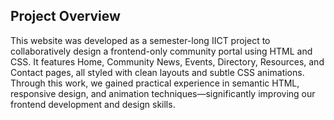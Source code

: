 ## Project Overview

This website was developed as a semester-long IICT project to collaboratively design a frontend-only community portal using HTML and CSS. It features Home, Community News, Events, Directory, Resources, and Contact pages, all styled with clean layouts and subtle CSS animations. Through this work, we gained practical experience in semantic HTML, responsive design, and animation techniques—significantly improving our frontend development and design skills.
